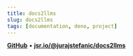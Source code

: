 ```yaml
---
title: docs2llms
slug: docs2llms
tags: [documentation, deno, project]
---
```


[**GitHub**](https://github.com/stefanicjuraj/docs2llms) • [**jsr.io/@jurajstefanic/docs2llms**](https://jsr.io/@jurajstefanic/docs2llms)
